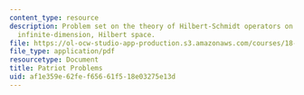 ```yaml
---
content_type: resource
description: Problem set on the theory of Hilbert-Schmidt operators on a separable,
  infinite-dimension, Hilbert space.
file: https://ol-ocw-studio-app-production.s3.amazonaws.com/courses/18-102-introduction-to-functional-analysis-spring-2009/af1e359e62fef65661f518e03275e13d_MIT18_102s09_psetp.pdf
file_type: application/pdf
resourcetype: Document
title: Patriot Problems
uid: af1e359e-62fe-f656-61f5-18e03275e13d
---
```

